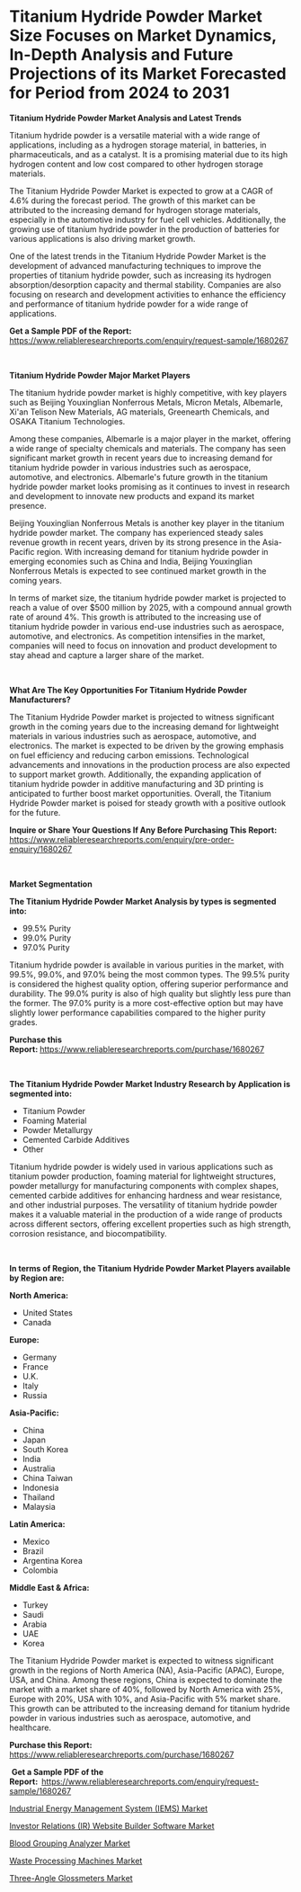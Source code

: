 <p><h1>Titanium Hydride Powder Market Size Focuses on Market Dynamics, In-Depth Analysis and Future Projections of its Market Forecasted for Period from 2024 to 2031</h1></p><p><strong>Titanium Hydride Powder Market Analysis and Latest Trends</strong></p>
<p><p>Titanium hydride powder is a versatile material with a wide range of applications, including as a hydrogen storage material, in batteries, in pharmaceuticals, and as a catalyst. It is a promising material due to its high hydrogen content and low cost compared to other hydrogen storage materials.</p><p>The Titanium Hydride Powder Market is expected to grow at a CAGR of 4.6% during the forecast period. The growth of this market can be attributed to the increasing demand for hydrogen storage materials, especially in the automotive industry for fuel cell vehicles. Additionally, the growing use of titanium hydride powder in the production of batteries for various applications is also driving market growth.</p><p>One of the latest trends in the Titanium Hydride Powder Market is the development of advanced manufacturing techniques to improve the properties of titanium hydride powder, such as increasing its hydrogen absorption/desorption capacity and thermal stability. Companies are also focusing on research and development activities to enhance the efficiency and performance of titanium hydride powder for a wide range of applications.</p></p>
<p><strong>Get a Sample PDF of the Report:&nbsp;</strong> <a href="https://www.reliableresearchreports.com/enquiry/request-sample/1680267">https://www.reliableresearchreports.com/enquiry/request-sample/1680267</a></p>
<p>&nbsp;</p>
<p><strong>Titanium Hydride Powder Major Market Players</strong></p>
<p><p>The titanium hydride powder market is highly competitive, with key players such as Beijing Youxinglian Nonferrous Metals, Micron Metals, Albemarle, Xi'an Telison New Materials, AG materials, Greenearth Chemicals, and OSAKA Titanium Technologies. </p><p>Among these companies, Albemarle is a major player in the market, offering a wide range of specialty chemicals and materials. The company has seen significant market growth in recent years due to increasing demand for titanium hydride powder in various industries such as aerospace, automotive, and electronics. Albemarle's future growth in the titanium hydride powder market looks promising as it continues to invest in research and development to innovate new products and expand its market presence.</p><p>Beijing Youxinglian Nonferrous Metals is another key player in the titanium hydride powder market. The company has experienced steady sales revenue growth in recent years, driven by its strong presence in the Asia-Pacific region. With increasing demand for titanium hydride powder in emerging economies such as China and India, Beijing Youxinglian Nonferrous Metals is expected to see continued market growth in the coming years.</p><p>In terms of market size, the titanium hydride powder market is projected to reach a value of over $500 million by 2025, with a compound annual growth rate of around 4%. This growth is attributed to the increasing use of titanium hydride powder in various end-use industries such as aerospace, automotive, and electronics. As competition intensifies in the market, companies will need to focus on innovation and product development to stay ahead and capture a larger share of the market.</p></p>
<p>&nbsp;</p>
<p><strong>What Are The Key Opportunities For Titanium Hydride Powder Manufacturers?</strong></p>
<p><p>The Titanium Hydride Powder market is projected to witness significant growth in the coming years due to the increasing demand for lightweight materials in various industries such as aerospace, automotive, and electronics. The market is expected to be driven by the growing emphasis on fuel efficiency and reducing carbon emissions. Technological advancements and innovations in the production process are also expected to support market growth. Additionally, the expanding application of titanium hydride powder in additive manufacturing and 3D printing is anticipated to further boost market opportunities. Overall, the Titanium Hydride Powder market is poised for steady growth with a positive outlook for the future.</p></p>
<p><strong>Inquire or Share Your Questions If Any Before Purchasing This Report:</strong> <a href="https://www.reliableresearchreports.com/enquiry/pre-order-enquiry/1680267">https://www.reliableresearchreports.com/enquiry/pre-order-enquiry/1680267</a></p>
<p>&nbsp;</p>
<p><strong>Market Segmentation</strong></p>
<p><strong>The Titanium Hydride Powder Market Analysis by types is segmented into:</strong></p>
<p><ul><li>99.5% Purity</li><li>99.0% Purity</li><li>97.0% Purity</li></ul></p>
<p><p>Titanium hydride powder is available in various purities in the market, with 99.5%, 99.0%, and 97.0% being the most common types. The 99.5% purity is considered the highest quality option, offering superior performance and durability. The 99.0% purity is also of high quality but slightly less pure than the former. The 97.0% purity is a more cost-effective option but may have slightly lower performance capabilities compared to the higher purity grades.</p></p>
<p><strong>Purchase this Report:&nbsp;</strong><a href="https://www.reliableresearchreports.com/purchase/1680267">https://www.reliableresearchreports.com/purchase/1680267</a></p>
<p>&nbsp;</p>
<p><strong>The Titanium Hydride Powder Market Industry Research by Application is segmented into:</strong></p>
<p><ul><li>Titanium Powder</li><li>Foaming Material</li><li>Powder Metallurgy</li><li>Cemented Carbide Additives</li><li>Other</li></ul></p>
<p><p>Titanium hydride powder is widely used in various applications such as titanium powder production, foaming material for lightweight structures, powder metallurgy for manufacturing components with complex shapes, cemented carbide additives for enhancing hardness and wear resistance, and other industrial purposes. The versatility of titanium hydride powder makes it a valuable material in the production of a wide range of products across different sectors, offering excellent properties such as high strength, corrosion resistance, and biocompatibility.</p></p>
<p>&nbsp;</p>
<p><strong>In terms of Region, the Titanium Hydride Powder Market Players available by Region are:</strong></p>
<p>
    <p> <strong> North America: </strong>
        <ul>
            <li>United States</li>
            <li>Canada</li>
        </ul>
        </p> 
    <p> <strong> Europe: </strong>
        <ul>
            <li>Germany</li>
            <li>France</li>
            <li>U.K.</li>
            <li>Italy</li>
            <li>Russia</li>
        </ul>
        </p> 
    <p> <strong> Asia-Pacific: </strong>
        <ul>
            <li>China</li>
            <li>Japan</li>
            <li>South Korea</li>
            <li>India</li>
            <li>Australia</li>
            <li>China Taiwan</li>
            <li>Indonesia</li>
            <li>Thailand</li>
            <li>Malaysia</li>
        </ul>
        </p> 
    <p> <strong> Latin America: </strong>
        <ul>
            <li>Mexico</li>
            <li>Brazil</li>
            <li>Argentina Korea</li>
            <li>Colombia</li>
        </ul>
        </p> 
    <p> <strong> Middle East & Africa: </strong>
        <ul>
            <li>Turkey</li>
            <li>Saudi</li>
            <li>Arabia</li>
            <li>UAE</li>
            <li>Korea</li>
        </ul>
    </p>
    </p>
<p><p>The Titanium Hydride Powder market is expected to witness significant growth in the regions of North America (NA), Asia-Pacific (APAC), Europe, USA, and China. Among these regions, China is expected to dominate the market with a market share of 40%, followed by North America with 25%, Europe with 20%, USA with 10%, and Asia-Pacific with 5% market share. This growth can be attributed to the increasing demand for titanium hydride powder in various industries such as aerospace, automotive, and healthcare.</p></p>
<p><strong>Purchase this Report: </strong><a href="https://www.reliableresearchreports.com/purchase/1680267">https://www.reliableresearchreports.com/purchase/1680267</a></p>
<p>&nbsp;<strong>Get a Sample PDF of the Report:&nbsp;&nbsp;</strong><a href="https://www.reliableresearchreports.com/enquiry/request-sample/1680267">https://www.reliableresearchreports.com/enquiry/request-sample/1680267</a></p>
<p><strong></strong></p>
<p><p><a href="https://medium.com/@zolajenkins1966/industrial-energy-management-system-iems-market-research-report-its-history-and-forecast-2024-to-9a90cc6cdb89">Industrial Energy Management System (IEMS) Market</a></p><p><a href="https://medium.com/@zolajenkins1966/investor-relations-ir-website-builder-software-market-the-key-to-successful-business-strategy-18db8323c4e5">Investor Relations (IR) Website Builder Software Market</a></p><p><a href="https://github.com/elizabethdagraca/Market-Research-Report-List-2/blob/main/blood-grouping-analyzer-market.md">Blood Grouping Analyzer Market</a></p><p><a href="https://issuu.com/reportprime-2/docs/waste-processing-machines-market-size-2030.pptx">Waste Processing Machines Market</a></p><p><a href="https://github.com/zjyglelu/Market-Research-Report-List-1/blob/main/three-angle-glossmeters-market.md">Three-Angle Glossmeters Market</a></p></p>